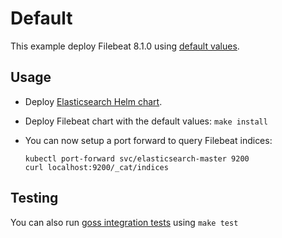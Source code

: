 # Default

This example deploy Filebeat 8.1.0 using [default values][].


## Usage

* Deploy [Elasticsearch Helm chart][].

* Deploy Filebeat chart with the default values: `make install`

* You can now setup a port forward to query Filebeat indices:

  ```
  kubectl port-forward svc/elasticsearch-master 9200
  curl localhost:9200/_cat/indices
  ```


## Testing

You can also run [goss integration tests][] using `make test`


[elasticsearch helm chart]: https://github.com/elastic/helm-charts/tree/main/elasticsearch/examples/default/
[goss integration tests]: https://github.com/elastic/helm-charts/tree/main/filebeat/examples/default/test/goss.yaml
[default values]: https://github.com/elastic/helm-charts/tree/main/filebeat/values.yaml

